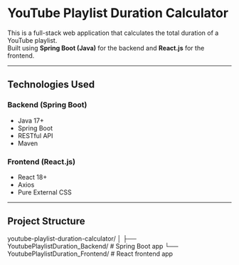 # YouTube Playlist Duration Calculator

This is a full-stack web application that calculates the total duration of a YouTube playlist.  
Built using **Spring Boot (Java)** for the backend and **React.js** for the frontend.

---

## Technologies Used

### Backend (Spring Boot)
- Java 17+
- Spring Boot
- RESTful API
- Maven

### Frontend (React.js)
- React 18+
- Axios
- Pure External CSS

---

## Project Structure

youtube-playlist-duration-calculator/
│
├── YoutubePlaylistDuration_Backend/ # Spring Boot app
└── YoutubePlaylistDuration_Frontend/ # React frontend app

